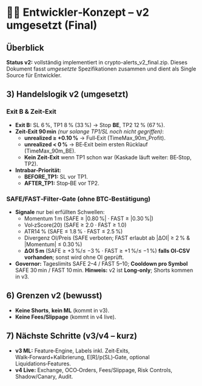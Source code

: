 # 👨‍💻 Entwickler‑Konzept – v2 umgesetzt (Final)
## Überblick
**Status v2:** vollständig implementiert in crypto-alerts_v2_final.zip. Dieses Dokument fasst *umgesetzte* Spezifikationen zusammen und dient als Single Source für Entwickler.
## 3) Handelslogik v2 (umgesetzt)
### Exit B & Zeit‑Exit
- **Exit B:** SL 6 %, TP1 8 % (33 %) → Stop **BE**, TP2 12 % (67 %).
- **Zeit‑Exit 90 min** *(nur solange TP1/SL noch nicht gegriffen)*:
  - **unrealized ≥ +0.10 %** → Full‑Exit (TimeMax_90m_Profit).
  - **unrealized < 0 %** → BE‑Exit beim ersten Rücklauf (TimeMax_90m_BE).
  - **Kein Zeit‑Exit** wenn TP1 schon war (Kaskade läuft weiter: BE‑Stop, TP2).
- **Intrabar‑Priorität:**
  - **BEFORE_TP1:** SL vor TP1.
  - **AFTER_TP1:** Stop‑BE vor TP2.
### SAFE/FAST‑Filter‑Gate (ohne BTC‑Bestätigung)
- **Signale** nur bei erfüllten Schwellen:
  - Momentum 1 m (SAFE ≥ \|0.80 %\| · FAST ≥ \|0.30 %\|)
  - Vol‑zScore(20) (SAFE ≥ 2.0 · FAST ≥ 1.0)
  - ATR14 % (SAFE ≤ 1.8 % · FAST ≤ 2.5 %)
  - Divergenz OI/Preis (SAFE verboten; FAST erlaubt ab \|ΔOI\| ≥ 2 % & \|Momentum\| ≤ 0.30 %)
  - **ΔOI 5 m** (SAFE ≥ +3 %/≤ −3 % · FAST ≥ +1 %/≤ −1 %) **falls OI‑CSV vorhanden**; sonst wird ohne OI geprüft.
- **Governor:** Tageslimits SAFE 2–4 / FAST 5–10; **Cooldown pro Symbol** SAFE 30 min / FAST 10 min.
**Hinweis:** v2 ist **Long‑only**; Shorts kommen in v3.
## 6) Grenzen v2 (bewusst)
- **Keine Shorts**, **kein ML** (kommt in v3).
- **Keine Fees/Slippage** (kommt in v4 live).

## 7) Nächste Schritte (v3/v4 – kurz)
- **v3 ML:** Feature‑Engine, Labels inkl. Zeit‑Exits, Walk‑Forward+Kalibrierung, E[R]/p(SL)‑Gate, optional Liquidations‑Features.
- **v4 Live:** Exchange, OCO‑Orders, Fees/Slippage, Risk Controls, Shadow/Canary, Audit.